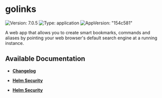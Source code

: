 # golinks

![Version: 7.0.5](https://img.shields.io/badge/Version-7.0.5-informational?style=flat-square) ![Type: application](https://img.shields.io/badge/Type-application-informational?style=flat-square) ![AppVersion: "154c581"](https://img.shields.io/badge/AppVersion-"154c581"-informational?style=flat-square)

A web app that allows you to create smart bookmarks, commands and aliases by pointing your web browser's default search engine at a running instance.

## Available Documentation

- [**Changelog**](CHANGELOG)

- [**Helm Security**](container-security)

- [**Helm Security**](helm-security)

